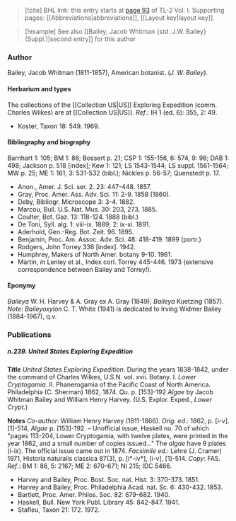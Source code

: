 > [!cite] BHL link: this entry starts at [page 93](https://www.biodiversitylibrary.org/item/103414#page/141/mode/1up) of TL-2 Vol. I.
> Supporting pages: [[Abbreviations|abbreviations]], [[Layout key|layout key]].

> [!example] See also [[Bailey, Jacob Whitman {std. J.W. Bailey} (Suppl.)|second entry]] for this author

### Author

Bailey, Jacob Whitman (1811-1857), American botanist. (*J. W. Bailey*).

#### Herbarium and types

The collections of the [[Collection US|US]] Exploring Expedition (comm. Charles Wilkes) are at [[Collection US|US]].
*Ref*.: IH 1 (ed. 6): 355, 2: 49.
- Koster, Taxon 18: 549. 1969.

#### Bibliography and biography

Barnhart 1: 105; BM 1: 86; Bossert p. 21; CSP 1: 155-156, 6: 574, 9: 98; DAB 1: 498; Jackson p. 518 \[index\]; Kew 1: 121; LS 1543-1544; LS suppl. 1561-1564; MW p. 25; ME 1: 161, 3: 531-532 (bibl.); Nickles p. 56-57; Quenstedt p. 17.
- Anon., Amer. J. Sci. ser. 2. 23: 447-448. 1857.
- Gray, Proc. Amer. Ass. Adv. Sci. 11: 2-9. 1858 (1860).
- Deby, Bibliogr. Microscope 3: 3-4. 1882.
- Marcou, Bull. U.S. Nat. Mus. 30: 203, 273. 1885.
- Coulter, Bot. Gaz. 13: 118-124. 1888 (bibl.)
- De Toni, Syll. alg. 1: viii-ix. 1889; 2: ix-xi. 1891.
- Aderhold, Gen.-Reg. Bot. Zeit. 96. 1895.
- Benjamin, Proc. Am. Assoc. Adv. Sci. 48: 418-419. 1899 (portr.)
- Rodgers, John Torrey 336 \[index\]. 1942.
- Humphrey, Makers of North Amer. botany 9-10. 1961.
- Martin, *in* Lenley et al., Index corl. Torrey 445-446. 1973 (extensive correspondence between Bailey and Torrey!).

#### Eponymy

*Baileya* W. H. Harvey & A. Gray ex A. Gray (1849); *Baileya* Kuetzing (1857). *Note*: *Baileyoxylon* C. T. White (1941) is dedicated to Irving Widmer Bailey (1884-1967), q.v.

### Publications

##### n.239. United States Exploring Expedition

**Title**
*United States Exploring Expedition*. During the years 1838-1842, under the command of Charles Wilkes, U.S.N. vol. xvii. Botany. I. *Lower Cryptogamia*. II. Phanerogamia of the Pacific Coast of North America. Philadelphia (C. Sherman) 1862, 1874. Qu. p. \[153\]-192 *Algae* by Jacob Whitman Bailey and William Henry Harvey. (U.S. Explor. Exped., *Lower Crypt.*)

**Notes**
*Co-author*: William Henry Harvey (1811-1866).
*Orig. ed*.: 1862, p. \[i-v\]. \[1\]-514, *Algae* p. \[153\]-192. – Unofficial issue, Haskell no. 70 of which "pages 113-204, Lower Cryptogamia, with twelve plates, were printed in the year 1862, and a small number of copies issued..." The *algae* have 9 plates (i-ix). The official issue came out in 1874.
*Facsimile ed*.: Lehre (J. Cramer) 1971, Historia naturalis classica 87(3), p. \[i\*-iv\*\], \[i-v\], \[1\]-514. *Copy*: FAS.
*Ref*.: BM 1: 86, 5: 2167; ME 2: 670-671; NI 215; IDC 5466.
- Harvey and Bailey, Proc. Bost. Soc. nat. Hist. 3: 370-373. 1851.
- Harvey and Bailey, Proc. Philadelphia Acad. nat. Sc. 6: 430-432. 1853.
- Bartlett, Proc. Amer. Philos. Soc. 82: 679-682. 1940.
- Haskell, Bull. New York Publ. Library 45: 842-847. 1941.
- Stafleu, Taxon 21: 172. 1972.

